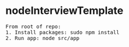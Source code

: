 nodeInterviewTemplate
=====================
<pre>
From root of repo:
1. Install packages: sudo npm install
2. Run app: node src/app
</pre>

